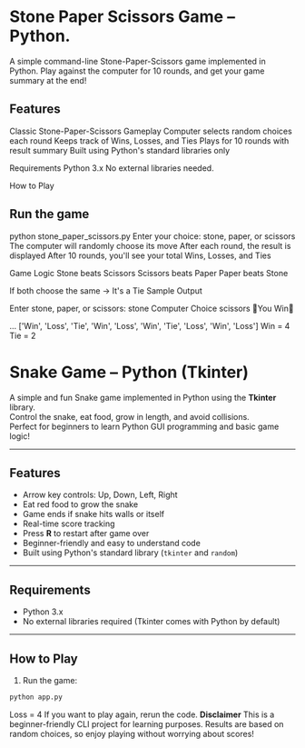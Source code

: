 # Stone Paper Scissors Game – Python. 

A simple command-line Stone-Paper-Scissors game implemented in Python.
Play against the computer for 10 rounds, and get your game summary at the end!

## Features
 Classic Stone-Paper-Scissors Gameplay
 Computer selects random choices each round
 Keeps track of Wins, Losses, and Ties
 Plays for 10 rounds with result summary
 Built using Python's standard libraries only

Requirements
Python 3.x
No external libraries needed.

How to Play

## Run the game
python stone_paper_scissors.py
Enter your choice: stone, paper, or scissors
The computer will randomly choose its move
After each round, the result is displayed
After 10 rounds, you'll see your total Wins, Losses, and Ties

Game Logic
Stone beats Scissors
Scissors beats Paper
Paper beats Stone

If both choose the same → It's a Tie
Sample Output

Enter stone, paper, or scissors: stone
Computer Choice scissors
🎉You Win🎉

...
['Win', 'Loss', 'Tie', 'Win', 'Loss', 'Win', 'Tie', 'Loss', 'Win', 'Loss']
Win =  4
Tie =  2

# Snake Game – Python (Tkinter)

A simple and fun Snake game implemented in Python using the **Tkinter** library.  
Control the snake, eat food, grow in length, and avoid collisions.  
Perfect for beginners to learn Python GUI programming and basic game logic!

---

## Features
- Arrow key controls: Up, Down, Left, Right
- Eat red food to grow the snake
- Game ends if snake hits walls or itself
- Real-time score tracking
- Press **R** to restart after game over
- Beginner-friendly and easy to understand code
- Built using Python's standard library (`tkinter` and `random`)

---

## Requirements
- Python 3.x  
- No external libraries required (Tkinter comes with Python by default)

---

## How to Play
1. Run the game:
```bash
python app.py
```
Loss =  4
If you want to play again, rerun the code.
**Disclaimer**
This is a beginner-friendly CLI project for learning purposes.
Results are based on random choices, so enjoy playing without worrying about scores!


